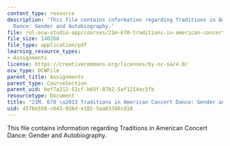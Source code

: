 ```yaml
---
content_type: resource
description: 'This file contains information regarding Traditions in American Concert
  Dance: Gender and Autobiography.'
file: /ol-ocw-studio-app/courses/21m-670-traditions-in-american-concert-dance-gender-and-autobiography-spring-2008/4576e550c641026de1825aa83386cd10_MIT21M_670S08_sinharevel.pdf
file_size: 140268
file_type: application/pdf
learning_resource_types:
- Assignments
license: https://creativecommons.org/licenses/by-nc-sa/4.0/
ocw_type: OCWFile
parent_title: Assignments
parent_type: CourseSection
parent_uid: bef7a212-51cf-b65f-87b2-5af1214ac5fb
resourcetype: Document
title: "21M. 670 \u2013 Traditions in American Concert Dance: Gender and Autobiography"
uid: 4576e550-c641-026d-e182-5aa83386cd10
---
```

This file contains information regarding Traditions in American Concert Dance: Gender and Autobiography.